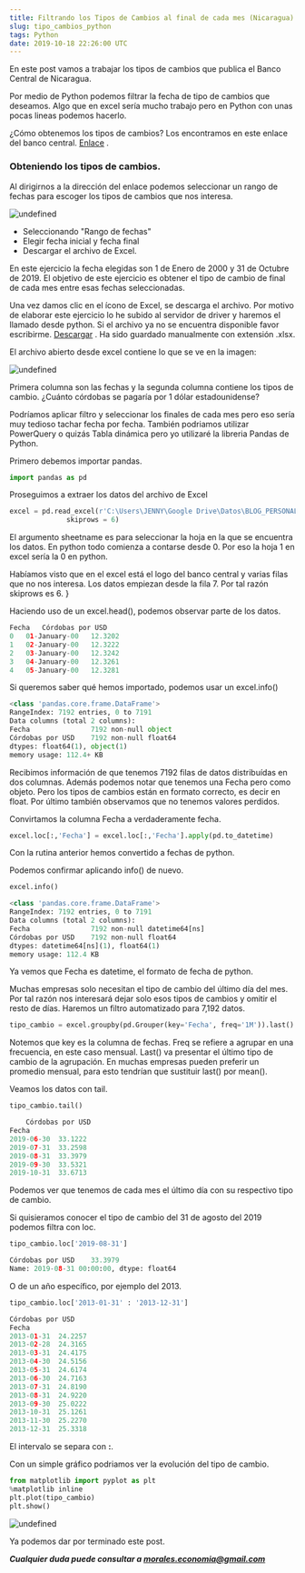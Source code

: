 ```yaml
---
title: Filtrando los Tipos de Cambios al final de cada mes (Nicaragua) con Python
slug: tipo_cambios_python
tags: Python
date: 2019-10-18 22:26:00 UTC
---
```


En este post vamos a trabajar los tipos de cambios que publica el Banco Central de Nicaragua.

Por medio de Python podemos filtrar la fecha de tipo de cambios que deseamos. Algo que en excel sería mucho trabajo pero en Python con unas pocas lineas podemos hacerlo.

¿Cómo obtenemos los tipos de cambios? Los encontramos en este enlace del banco central. [Enlace](https://www.bcn.gob.ni/estadisticas/mercados_cambiarios/tipo_cambio/cordoba_dolar/index.php) . 

<!-- TEASER_END -->

### Obteniendo los tipos de cambios.

Al dirigirnos a la dirección del enlace podemos seleccionar un rango de fechas para escoger los tipos de cambios que nos interesa.

![undefined](https://i.pinimg.com/originals/44/cc/18/44cc18fb9d8f4b2763cfe7081fd366e1.png)

* Seleccionando "Rango de fechas"
* Elegir fecha inicial y fecha final
* Descargar el archivo de Excel.

En este ejercicio la fecha elegidas son 1 de Enero de 2000 y 31 de Octubre de 2019. El objetivo de este ejercicio es obtener el tipo de cambio de final de cada mes entre esas fechas seleccionadas.

Una vez damos clic en el ícono de Excel, se descarga el archivo. Por motivo de elaborar este ejercicio lo he subido al servidor de driver y haremos el llamado desde python. Si el archivo ya no se encuentra disponible favor escribirme. [Descargar](https://drive.google.com/open?id=1yV8heEHIzzFwR-2nYbPZp4owNqmUin2z) . Ha sido guardado manualmente con extensión .xlsx.

El archivo abierto desde excel contiene lo que se ve en la imagen:

![undefined](https://i.pinimg.com/originals/9d/42/e6/9d42e630e1de626c7f8db4869b79e97e.png)

Primera columna son las fechas y la segunda columna contiene los tipos de cambio. ¿Cuánto córdobas se pagaría por 1 dólar estadounidense?

Podríamos aplicar filtro y seleccionar los finales de cada mes pero eso sería muy tedioso tachar fecha por fecha. También podriamos utilizar PowerQuery o quizás Tabla dinámica pero yo utilizaré la libreria Pandas de Python.

Primero debemos importar pandas.

```python
import pandas as pd
```

Proseguimos a extraer los datos del archivo de Excel

```python
excel = pd.read_excel(r'C:\Users\JENNY\Google Drive\Datos\BLOG_PERSONAL\Archivo.xlsx', sheetname=0, 
              skiprows = 6)
```

El argumento sheetname es para seleccionar la hoja en la que se encuentra los datos. En python todo comienza a contarse desde 0. Por eso la hoja 1 en excel sería la 0 en python.

Habíamos visto que en el excel está el logo del banco central y varias filas que no nos interesa. Los datos empiezan desde la fila 7. Por tal razón skiprows es 6. }

Haciendo uso de un excel.head(), podemos observar parte de los datos.

```python
Fecha	Córdobas por USD
0	01-January-00	12.3202
1	02-January-00	12.3222
2	03-January-00	12.3242
3	04-January-00	12.3261
4	05-January-00	12.3281
```

Si queremos saber qué hemos importado, podemos usar un excel.info()

```python
<class 'pandas.core.frame.DataFrame'>
RangeIndex: 7192 entries, 0 to 7191
Data columns (total 2 columns):
Fecha               7192 non-null object
Córdobas por USD    7192 non-null float64
dtypes: float64(1), object(1)
memory usage: 112.4+ KB
```

Recibimos información de que tenemos 7192 filas de datos distribuídas en dos columnas.
Además podemos notar que tenemos una Fecha pero como objeto. Pero los tipos de cambios están en formato correcto, es decir en float. Por último también observamos que no tenemos valores perdidos.

Convirtamos la columna Fecha a verdaderamente fecha.

```python
excel.loc[:,'Fecha'] = excel.loc[:,'Fecha'].apply(pd.to_datetime) 
```
Con la rutina anterior hemos convertido a fechas de python.

Podemos confirmar aplicando info() de nuevo.

```python
excel.info()
```

```python
<class 'pandas.core.frame.DataFrame'>
RangeIndex: 7192 entries, 0 to 7191
Data columns (total 2 columns):
Fecha               7192 non-null datetime64[ns]
Córdobas por USD    7192 non-null float64
dtypes: datetime64[ns](1), float64(1)
memory usage: 112.4 KB
```

Ya vemos que Fecha es datetime, el formato de fecha de python.

Muchas empresas solo necesitan el tipo de cambio del último día del mes. Por tal razón nos interesará dejar solo esos tipos de cambios y omitir el resto de días. Haremos un filtro automatizado para 7,192 datos.

```python
tipo_cambio = excel.groupby(pd.Grouper(key='Fecha', freq='1M')).last()
```

Notemos que key es la columna de fechas. Freq se refiere a agrupar en una frecuencia, en este caso mensual. Last() va presentar el último tipo de cambio de la agrupación. En muchas empresas pueden preferir un promedio mensual, para esto tendrían que sustituir last() por mean(). 

Veamos los datos con tail.

```python
tipo_cambio.tail()
```

```python
	Córdobas por USD
Fecha	
2019-06-30	33.1222
2019-07-31	33.2598
2019-08-31	33.3979
2019-09-30	33.5321
2019-10-31	33.6713
```

Podemos ver que tenemos de cada mes el último día con su respectivo tipo de cambio.

Si quisieramos conocer el tipo de cambio del 31 de agosto del 2019 podemos filtra con loc.

```python
tipo_cambio.loc['2019-08-31']
```

```python
Córdobas por USD    33.3979
Name: 2019-08-31 00:00:00, dtype: float64
```

O de un año específico, por ejemplo del 2013.

```python
tipo_cambio.loc['2013-01-31' : '2013-12-31']
```

```python
Córdobas por USD
Fecha	
2013-01-31	24.2257
2013-02-28	24.3165
2013-03-31	24.4175
2013-04-30	24.5156
2013-05-31	24.6174
2013-06-30	24.7163
2013-07-31	24.8190
2013-08-31	24.9220
2013-09-30	25.0222
2013-10-31	25.1261
2013-11-30	25.2270
2013-12-31	25.3318
```

El intervalo se separa con **:**.

Con un simple gráfico podriamos ver la evolución del tipo de cambio.

```python
from matplotlib import pyplot as plt
%matplotlib inline
plt.plot(tipo_cambio)
plt.show()
```

![undefined](https://i.pinimg.com/originals/b6/9d/46/b69d4640de8839532ffd7dbb245033fe.png)

Ya podemos dar por terminado este post.

***Cualquier duda puede consultar a morales.economia@gmail.com***

